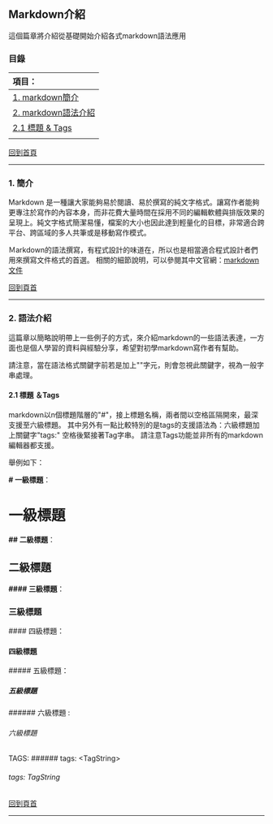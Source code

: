 ## Markdown介紹

這個篇章將介紹從基礎開始介紹各式markdown語法應用

### 目錄

| 項目：       |
| :---------------------------- |
| [1. markdown簡介](#簡介) |
| [2. markdown語法介紹](#語法介紹) |
| [2.1 標題 & Tags](#標題) |
|  |



[回到首頁](../index.md)

---

### 1. 簡介

Markdown 是一種讓大家能夠易於閱讀、易於撰寫的純文字格式。讓寫作者能夠更專注於寫作的內容本身，而非花費大量時間在採用不同的編輯軟體與排版效果的呈現上。純文字格式簡潔易懂，檔案的大小也因此達到輕量化的目標，非常適合跨平台、跨區域的多人共筆或是移動寫作模式。

Ｍarkdown的語法撰寫，有程式設計的味道在，所以也是相當適合程式設計者們用來撰寫文件格式的首選。
相關的細節說明，可以參閱其中文官網：[markdown文件](https://markdown.tw/)



[回到頁首](#目錄)

---

### 2. 語法介紹

這篇章以簡略說明帶上一些例子的方式，來介紹markdown的一些語法表達，一方面也是個人學習的資料與經驗分享，希望對初學markdown寫作者有幫助。

請注意，當在語法格式關鍵字前若是加上"\"字元，則會忽視此關鍵字，視為一般字串處理。



#### 2.1 標題 ＆Tags

markdown以n個標題階層的"#"，接上標題名稱，兩者間以空格區隔開來，最深支援至六級標題。
其中另外有一點比較特別的是tags的支援語法為：六級標題加上關鍵字"tags:" 空格後緊接著Tag字串。 請注意Tags功能並非所有的markdown編輯器都支援。

舉例如下：

**\# 一級標題**：

# 一級標題



**\## 二級標題**：

## 二級標題



**\#### 三級標題**：

### 三級標題

\#### 四級標題：

#### 四級標題

\##### 五級標題：

##### 五級標題

\###### 六級標題 :

###### 六級標題



TAGS: \###### tags: \<TagString>

###### tags: TagString



[回到頁首](#目錄)

---


